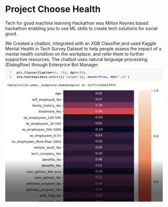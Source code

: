 # Project Choose Health

Tech for good machine learning Hackathon was Milton Keynes based hackathon enabling you to use ML skills to create tech solutions for social good.


We Created a chatbot, integrated with an XGB Classifier,and used Kaggle Mental Health in Tech Survey Dataset to help people assess the impact of a mental health condition on the workplace, and refer them to further supportive resources. The chatbot uses natural language processing (Dialogflow) through Enterprice Bot Manager.
![](Images/mentalhealth.png.jpeg)





